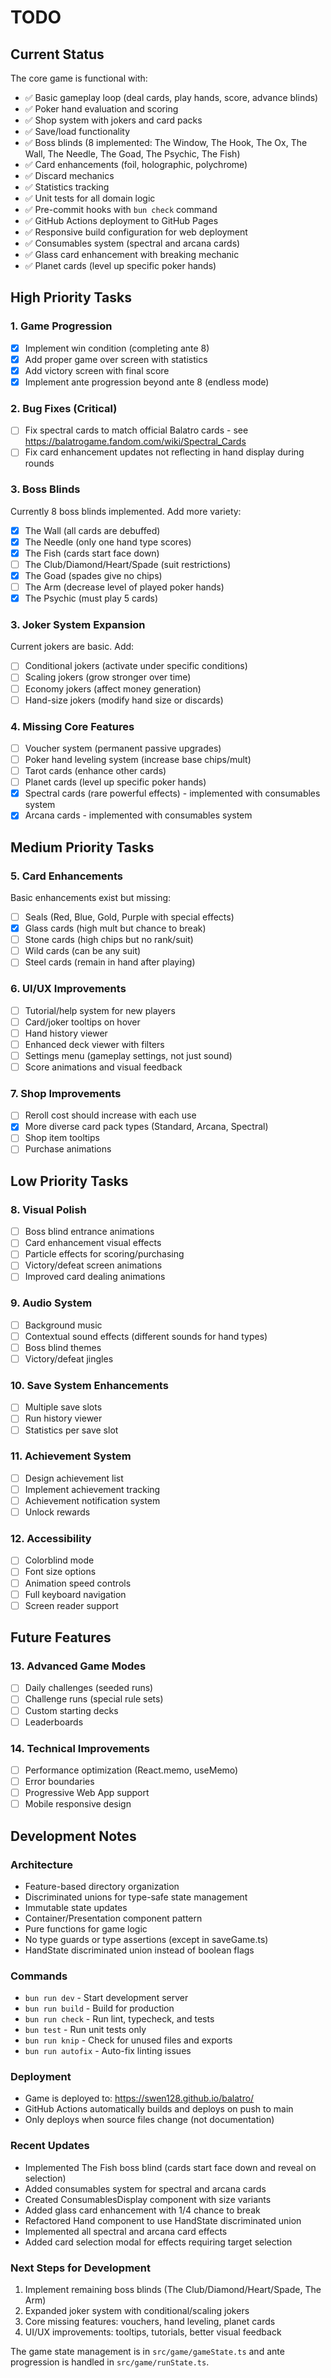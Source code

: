 # TODO

## Current Status

The core game is functional with:
- ✅ Basic gameplay loop (deal cards, play hands, score, advance blinds)
- ✅ Poker hand evaluation and scoring
- ✅ Shop system with jokers and card packs
- ✅ Save/load functionality
- ✅ Boss blinds (8 implemented: The Window, The Hook, The Ox, The Wall, The Needle, The Goad, The Psychic, The Fish)
- ✅ Card enhancements (foil, holographic, polychrome)
- ✅ Discard mechanics
- ✅ Statistics tracking
- ✅ Unit tests for all domain logic
- ✅ Pre-commit hooks with `bun check` command
- ✅ GitHub Actions deployment to GitHub Pages
- ✅ Responsive build configuration for web deployment
- ✅ Consumables system (spectral and arcana cards)
- ✅ Glass card enhancement with breaking mechanic
- ✅ Planet cards (level up specific poker hands)

## High Priority Tasks

### 1. Game Progression
- [x] Implement win condition (completing ante 8)
- [x] Add proper game over screen with statistics
- [x] Add victory screen with final score
- [x] Implement ante progression beyond ante 8 (endless mode)

### 2. Bug Fixes (Critical)
- [ ] Fix spectral cards to match official Balatro cards - see https://balatrogame.fandom.com/wiki/Spectral_Cards
- [ ] Fix card enhancement updates not reflecting in hand display during rounds

### 3. Boss Blinds
Currently 8 boss blinds implemented. Add more variety:
- [x] The Wall (all cards are debuffed)
- [x] The Needle (only one hand type scores)
- [x] The Fish (cards start face down)
- [ ] The Club/Diamond/Heart/Spade (suit restrictions)
- [x] The Goad (spades give no chips)
- [ ] The Arm (decrease level of played poker hands)
- [x] The Psychic (must play 5 cards)

### 3. Joker System Expansion
Current jokers are basic. Add:
- [ ] Conditional jokers (activate under specific conditions)
- [ ] Scaling jokers (grow stronger over time)
- [ ] Economy jokers (affect money generation)
- [ ] Hand-size jokers (modify hand size or discards)

### 4. Missing Core Features
- [ ] Voucher system (permanent passive upgrades)
- [ ] Poker hand leveling system (increase base chips/mult)
- [ ] Tarot cards (enhance other cards)
- [ ] Planet cards (level up specific poker hands)
- [x] Spectral cards (rare powerful effects) - implemented with consumables system
- [x] Arcana cards - implemented with consumables system

## Medium Priority Tasks

### 5. Card Enhancements
Basic enhancements exist but missing:
- [ ] Seals (Red, Blue, Gold, Purple with special effects)
- [x] Glass cards (high mult but chance to break)
- [ ] Stone cards (high chips but no rank/suit)
- [ ] Wild cards (can be any suit)
- [ ] Steel cards (remain in hand after playing)

### 6. UI/UX Improvements
- [ ] Tutorial/help system for new players
- [ ] Card/joker tooltips on hover
- [ ] Hand history viewer
- [ ] Enhanced deck viewer with filters
- [ ] Settings menu (gameplay settings, not just sound)
- [ ] Score animations and visual feedback

### 7. Shop Improvements
- [ ] Reroll cost should increase with each use
- [x] More diverse card pack types (Standard, Arcana, Spectral)
- [ ] Shop item tooltips
- [ ] Purchase animations

## Low Priority Tasks

### 8. Visual Polish
- [ ] Boss blind entrance animations
- [ ] Card enhancement visual effects
- [ ] Particle effects for scoring/purchasing
- [ ] Victory/defeat screen animations
- [ ] Improved card dealing animations

### 9. Audio System
- [ ] Background music
- [ ] Contextual sound effects (different sounds for hand types)
- [ ] Boss blind themes
- [ ] Victory/defeat jingles

### 10. Save System Enhancements
- [ ] Multiple save slots
- [ ] Run history viewer
- [ ] Statistics per save slot

### 11. Achievement System
- [ ] Design achievement list
- [ ] Implement achievement tracking
- [ ] Achievement notification system
- [ ] Unlock rewards

### 12. Accessibility
- [ ] Colorblind mode
- [ ] Font size options
- [ ] Animation speed controls
- [ ] Full keyboard navigation
- [ ] Screen reader support

## Future Features

### 13. Advanced Game Modes
- [ ] Daily challenges (seeded runs)
- [ ] Challenge runs (special rule sets)
- [ ] Custom starting decks
- [ ] Leaderboards

### 14. Technical Improvements
- [ ] Performance optimization (React.memo, useMemo)
- [ ] Error boundaries
- [ ] Progressive Web App support
- [ ] Mobile responsive design

## Development Notes

### Architecture
- Feature-based directory organization
- Discriminated unions for type-safe state management
- Immutable state updates
- Container/Presentation component pattern
- Pure functions for game logic
- No type guards or type assertions (except in saveGame.ts)
- HandState discriminated union instead of boolean flags

### Commands
- `bun run dev` - Start development server
- `bun run build` - Build for production
- `bun run check` - Run lint, typecheck, and tests
- `bun test` - Run unit tests only
- `bun run knip` - Check for unused files and exports
- `bun run autofix` - Auto-fix linting issues

### Deployment
- Game is deployed to: https://swen128.github.io/balatro/
- GitHub Actions automatically builds and deploys on push to main
- Only deploys when source files change (not documentation)

### Recent Updates
- Implemented The Fish boss blind (cards start face down and reveal on selection)
- Added consumables system for spectral and arcana cards
- Created ConsumablesDisplay component with size variants
- Added glass card enhancement with 1/4 chance to break
- Refactored Hand component to use HandState discriminated union
- Implemented all spectral and arcana card effects
- Added card selection modal for effects requiring target selection

### Next Steps for Development
1. Implement remaining boss blinds (The Club/Diamond/Heart/Spade, The Arm)
2. Expanded joker system with conditional/scaling jokers
3. Core missing features: vouchers, hand leveling, planet cards
4. UI/UX improvements: tooltips, tutorials, better visual feedback

The game state management is in `src/game/gameState.ts` and ante progression is handled in `src/game/runState.ts`.
